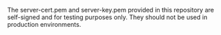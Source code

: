 The server-cert.pem and server-key.pem provided in this repository are
self-signed and for testing purposes only. They should not be used in production
environments.
